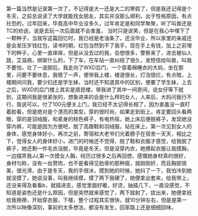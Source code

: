 第一篇当然是记录第一次了，不记得是大一还是大二的寒假了，但是我还记得是个冬天，之前总说读了大学就能找女朋友，其实并没那么顺利，出于性格原因，有点社恐的，过年回来，毕竟高中毕业没多久，过年肯定是和同学聚聚，听了叫兽还是TC的劝说，说是去玩一次后面就不会害羞， 当时只是说笑，但是在我心中埋下了一颗种子，当我写这篇回忆时，我已经是老油条了。还没毕业，所以家里的亲戚还是会发压岁钱红包，读书时期，红包当然到不了我手，现在手上有钱，加上之前埋下的种子，心里一直痒痒，但是从没去过的我，会想很多，警察来了，进去被仙人跳，艾滋病，绑架什么的，下了车，在车站一直纠结了很久，发短信给叫兽，叫我不要怕，壮了一波胆后，我走向了WXD后门，一个穿着棉睡衣的大妈，坐在那里，问要不要休息，我嗯了一声，便带我上楼，楼道很长，灯泡很烂，有点暗，上楼期间问我，要少妇还是学生妹，当时还不知道其中的区别，便要了学生妹，上去之后，WXD的后门楼上其实是居民楼，带我进了其中一间房间，说女仔等下就到，这期间我是很紧张的，想象进来的会是什么样的女人，人来后，大妈问我行不行，我说可以，付了100元便关上门，我已经不太记得长相了，因为害羞没一直盯着脸看，但是绝对是个漂亮的类型，穿的很时尚，如果走到街上，肯定要回头看两眼，穿的是羽绒服，和紧身的棕色裤子，有电热毯，她上床后便脱裤子，发现她没穿内裤，可能是因为方便吧，脱了高跟鞋和羽绒服，站在床上，第一次见到女人的身体，感觉身体好小，再次之前，寄宿和大老爷们光着膀子在宿舍一天天，相比之下，觉得女人的身体好小，进门的时候还不觉得，脱了鞋和衣服才感觉，给我脱了裤子，她还剩一件毛衣没脱，毕竟是冬天，但是没穿内衣，她撩起衣服让我摸胸，一边摆弄我JJ,第一次摸女人胸，经历过很多之后再回想，感慨她身材真的很好，身材匀称，没有一丝赘肉，也不是看得见肋骨的那种瘦，就刚刚好，而且胸部很美，很光滑，由于是冬天，我的手很冰，摸到她的时候，她抖了一下，我怕冷到她就没摸了，她说没事，叫我继续摸，摸了两下我硬了，她便拿出套来，给我带上，还没来得及看看b，就插进去，感觉里面好暖，好烫，抽插几下，一直没感觉，不知道是姿色还是什么原因，但是突然就来感觉了，两下就射了，拔出来，她便拿纸给我擦擦，开始穿衣服，下楼，整个过程其实很快，就10分钟左右，但是是第一次所以映像深刻，事前的太多想法，都没有发生，回家路上还是细细回味。